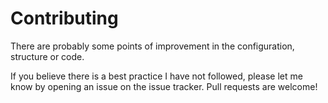 # Contributing

There are probably some points of improvement in the configuration, structure or code.

If you believe there is a best practice I have not followed, please let me know by opening an issue on the issue tracker. Pull requests are welcome!
